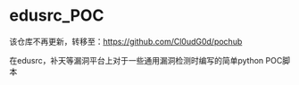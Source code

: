 # edusrc_POC
该仓库不再更新，转移至：https://github.com/Cl0udG0d/pochub

在edusrc，补天等漏洞平台上对于一些通用漏洞检测时编写的简单python POC脚本



